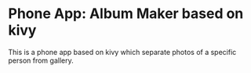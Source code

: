 # Phone App: Album Maker based on kivy
This is a phone app based on kivy which separate photos of a specific person from gallery.

